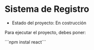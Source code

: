 <h1>Sistema de Registro</h1>

- Estado del proyecto: En costrucción

Para ejecutar el proyecto, debes poner: 

´´´npm instal react´´´
